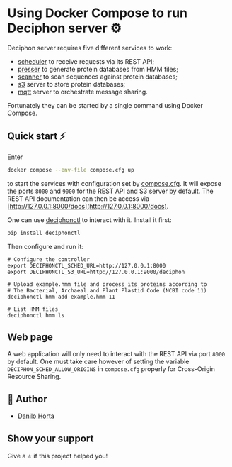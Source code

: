 # Using Docker Compose to run Deciphon server ⚙️

Deciphon server requires five different services to work:
- [scheduler](https://github.com/EBI-Metagenomics/deciphon/tree/main/sched) to receive requests via its REST API;
- [presser](https://github.com/EBI-Metagenomics/deciphon/tree/main/control) to generate protein databases from HMM files;
- [scanner](https://github.com/EBI-Metagenomics/deciphon/tree/main/control) to scan sequences against protein databases;
- [s3](https://min.io) server to store protein databases;
- [mqtt](https://mosquitto.org) server to orchestrate message sharing.

Fortunately they can be started by a single command using Docker Compose.

## Quick start ⚡

Enter

```sh
docker compose --env-file compose.cfg up
```

to start the services with configuration set by [compose.cfg](compose.cfg).
It will expose the ports `8000` and `9000` for the REST API and S3 server by default.
The REST API documentation can then be access via [http://127.0.0.1:8000/docs](http://127.0.0.1:8000/docs).

One can use [deciphonctl](https://pypi.org/project/deciphonctl/) to interact with it.
Install it first:

```sh
pip install deciphonctl
```

Then configure and run it:

```
# Configure the controller
export DECIPHONCTL_SCHED_URL=http://127.0.0.1:8000
export DECIPHONCTL_S3_URL=http://127.0.0.1:9000/deciphon

# Upload example.hmm file and process its proteins according to
# The Bacterial, Archaeal and Plant Plastid Code (NCBI code 11)
deciphonctl hmm add example.hmm 11

# List HMM files
deciphonctl hmm ls
```

## Web page

A web application will only need to interact with the REST API via port `8000` by default.
One must take care however of setting the variable `DECIPHON_SCHED_ALLOW_ORIGINS` in `compose.cfg`
properly for Cross-Origin Resource Sharing.

## 👤 Author

- [Danilo Horta](https://github.com/horta)

## Show your support

Give a ⭐️ if this project helped you!
